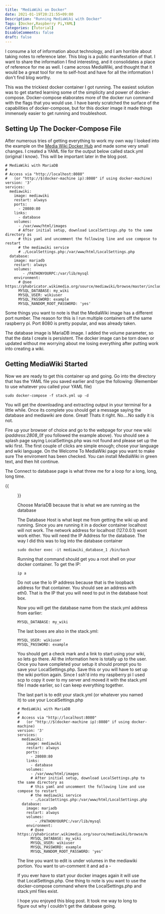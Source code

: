 ```yaml
---
title: "MediaWiki on Docker"
date: 2021-01-19T20:21:55+09:00
Description: "Running MediaWiki with Docker"
Tags: [Docker,Raspberry Pi,YAML]
Categories: [Tutorial]
DisableComments: false
draft: false
---
```


I consume a lot of information about technology, and I am horrible about taking notes to reference later. This blog is a public manifestation of that. I want to share the information I find interesting, and it consolidates a place of reference for me as well. I came across MediaWiki, and thought that it would be a great tool for me to self-host and have for all the information I don't find blog worthy. 

This was the trickiest docker container I got running. The easiest solution was to get started learning some of the simplicity and power of docker-compose. Docker-compose elaborates more of the docker run command with the flags that you would use. I have barely scratched the surface of the capabilities of docker-compose, but for this docker image it made things immensely easier to get running and troubleshoot.

## Setting Up The Docker-Compose File

After numerous tries of getting everything to work my own way I looked into the example on the [Media Wiki Docker Hub](https://hub.docker.com/_/mediawiki) and made some very small changes. I created a YAML file for the output below called stack.yml (original I know). This will be important later in the blog post.

```
# MediaWiki with MariaDB
#
# Access via "http://localhost:8080"
#   (or "http://$(docker-machine ip):8080" if using docker-machine)
version: '3'
services:
  mediawiki:
    image: mediawiki
    restart: always
    ports:
      - 28080:80
    links:
      - database
    volumes:
      - /var/www/html/images
      # After initial setup, download LocalSettings.php to the same directory as
      # this yaml and uncomment the following line and use compose to restart
      # the mediawiki service
      # ./LocalSettings.php:/var/www/html/LocalSettings.php
  database:
    image: mariadb
    restart: always
    volumes:
        - /PATHONYOURPC:/var/lib/mysql
    environment:
      # @see https://phabricator.wikimedia.org/source/mediawiki/browse/master/includes/DefaultSettings.php
      MYSQL_DATABASE: my_wiki
      MYSQL_USER: wikiuser
      MYSQL_PASSWORD: example
      MYSQL_RANDOM_ROOT_PASSWORD: 'yes'
```

Some things you want to note is that the MediaWiki image has a different port number. The reason for this is I run multiple containers off the same raspberry pi. Port 8080 is pretty popular, and was already taken. 

The database image is MariaDB image. I added the volume parameter, so that the data I create is persistent. The docker image can be torn down or updated without me worrying about me losing everything after putting work into creating a wiki.

## Getting MediaWiki Started

Now we are ready to get this container up and going. Go into the directory that has the YAML file you saved earlier and type the following: (Remember to use whatever you called your YAML file)

```
sudo docker-compose -f stack.yml up -d
```
You will get the downloading and extracting output in your terminal for a little while. Once its complete you should get a message saying the database and mediawiki are done. Great! Thats it right. No....No sadly it is not. 

Fire up your browser of choice and go to the webpage for your new wiki _ipaddress:2808__(If you followed the example above). You should see a splash page saying LocalSettings.php was not found and please set up the wiki first. The first couple of clicks are simple enough; chose your language and wiki language. On the Welcome To MediaWiki page you want to make sure The enviroment has been checked. You can install MediaWiki in green text, and then hit continue.

The Connect to database page is what threw me for a loop for a long, long, long time. 

{{<figure src="/images/Posts/006/connect_to_database.jpg">}}


Choose MariaDB because that is what we are running as the database

The Database Host is what kept me from getting the wiki up and running. Since you are running it in a docker container localhost will not work. The network address for localhost (127.0.0.1) wont work either. You will need the IP Address for the database. The way I did this was to log into the database container

```
sudo docker exec -it mediawiki_database_1 /bin/bash
```

Running that command should get you a root shell on your docker container. To get the IP:

```
ip a
```
Do not use the lo IP address because that is the loopback address for that container. You should see an address with eth0. That is the IP that you will need to put in the database host box.

Now you will get the database name from the stack.yml address from earlier:

```
MYSQL_DATABASE: my_wiki
```
The last boxes are also in the stack.yml:

```
MYSQL_USER: wikiuser
MYSQL_PASSWORD: example
```
You should get a check mark and a link to start using your wiki, so lets go there. All the information here is totally up to the user. Once you have completed your setup it should prompt you to save your LocalSettings.php. Save this or you will have to set up the wiki portion again. Since I ssh'd into my raspberry pi I used scp to copy it over to my server and moved it with the stack.yml file I made earlier, so I can keep everything together. 

The last part is to edit your stack.yml (or whatever you named it) to use your LocalSettings.php 

```
# MediaWiki with MariaDB
#
# Access via "http://localhost:8080"
#   (or "http://$(docker-machine ip):8080" if using docker-machine)
version: '3'
services:
  mediawiki:
    image: mediawiki
    restart: always
    ports:
      - 28080:80
    links:
      - database
    volumes:
      - /var/www/html/images
      # After initial setup, download LocalSettings.php to the same directory as
      # this yaml and uncomment the following line and use compose to restart
      # the mediawiki service
      - ./LocalSettings.php:/var/www/html/LocalSettings.php
  database:
    image: mariadb
    restart: always
    volumes:
        - /PATHONYOURPC:/var/lib/mysql
    environment:
      # @see https://phabricator.wikimedia.org/source/mediawiki/browse/master/includes/DefaultSettings.php
      MYSQL_DATABASE: my_wiki
      MYSQL_USER: wikiuser
      MYSQL_PASSWORD: example
      MYSQL_RANDOM_ROOT_PASSWORD: 'yes'
```
The line you want to edit is under volumes in the mediawiki portion. You want to un-comment it and ad a -

If you ever have to start your docker images again it will use that LocalSettings.php. One thing to note is you want to use the docker-compose command where the LocalSettings.php and stack.yml files exist.

I hope you enjoyed this blog post. It took me way to long to figure out why I couldn't get the database going.